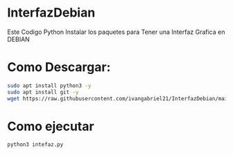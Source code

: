 # InterfazDebian
Este Codigo Python Instalar los paquetes para Tener una Interfaz Grafica en DEBIAN

# Como Descargar:


```bash
sudo apt install python3 -y
sudo apt install git -y
wget https://raw.githubusercontent.com/ivangabriel21/InterfazDebian/main/interfaz.py
```
# Como ejecutar

```bash
python3 intefaz.py
```
